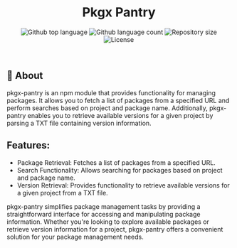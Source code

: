 <h1 align="center">Pkgx Pantry</h1>

<p align="center">
  <img alt="Github top language" src="https://img.shields.io/github/languages/top/ArionThinker/pkgx-pantry?color=56BEB8">

  <img alt="Github language count" src="https://img.shields.io/github/languages/count/ArionThinker/pkgx-pantry?color=56BEB8">

  <img alt="Repository size" src="https://img.shields.io/github/repo-size/ArionThinker/pkgx-pantry?color=56BEB8">

  <img alt="License" src="https://img.shields.io/github/license/ArionThinker/pkgx-pantry?color=56BEB8">

  <!-- <img alt="Github issues" src="https://img.shields.io/github/issues/ArionThinker/pkgx-pantry?color=56BEB8" /> -->

  <!-- <img alt="Github forks" src="https://img.shields.io/github/forks/ArionThinker/pkgx-pantry?color=56BEB8" /> -->

  <!-- <img alt="Github stars" src="https://img.shields.io/github/stars/ArionThinker/pkgx-pantry?color=56BEB8" /> -->
</p>

<!-- Status -->

<!-- <h4 align="center"> 
	🚧  pkgx-pantry 🚀 Under construction...  🚧
</h4> 

<hr> -->

<br>

## :dart: About

pkgx-pantry is an npm module that provides functionality for managing packages. It allows you to fetch a list of packages from a specified URL and perform searches based on project and package name. Additionally, pkgx-pantry enables you to retrieve available versions for a given project by parsing a TXT file containing version information.

## Features:
- Package Retrieval: Fetches a list of packages from a specified URL.
- Search Functionality: Allows searching for packages based on project and package name.
- Version Retrieval: Provides functionality to retrieve available versions for a given project from a TXT file.

pkgx-pantry simplifies package management tasks by providing a straightforward interface for accessing and manipulating package information. Whether you're looking to explore available packages or retrieve version information for a project, pkgx-pantry offers a convenient solution for your package management needs.


